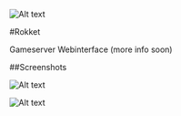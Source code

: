 ![Alt text](http://aaroniker.me/header.png "Login")

#Rokket

Gameserver Webinterface (more info soon)

##Screenshots

![Alt text](http://aaroniker.me/login.png "Login")


![Alt text](http://aaroniker.me/user.png "User management")
